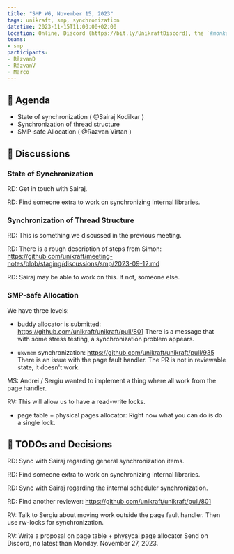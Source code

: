 ```yaml
---
title: "SMP WG, November 15, 2023"
tags: unikraft, smp, synchronization
datetime: 2023-11-15T11:00:00+02:00
location: Online, Discord (https://bit.ly/UnikraftDiscord), the `#monkey-business` voice channel
teams:
- smp
participants:
- RăzvanD
- RăzvanV
- Marco
---
```


## :dart: Agenda

- State of synchronization ( @Sairaj Kodilkar )
- Synchronization of thread structure
- SMP-safe Allocation ( @Razvan Virtan )

## :closed_book: Discussions

### State of Synchronization

RD: Get in touch with Sairaj.

RD: Find someone extra to work on synchronizing internal libraries.

### Synchronization of Thread Structure

RD: This is something we discussed in the previous meeting.

RD: There is a rough description of steps from Simon: https://github.com/unikraft/meeting-notes/blob/staging/discussions/smp/2023-09-12.md

RD: Sairaj may be able to work on this.
If not, someone else.

### SMP-safe Allocation

We have three levels:

* buddy allocator is submitted: https://github.com/unikraft/unikraft/pull/801
  There is a message that with some stress testing, a synchronization problem appears.

* `ukvmem` synchronization: https://github.com/unikraft/unikraft/pull/935
  There is an issue with the page fault handler.
  The PR is not in reviewable state, it doesn't work.

MS: Andrei / Sergiu wanted to implement a thing where all work from the page handler.

RV: This will allow us to have a read-write locks.

* page table + physical pages allocator:
  Right now what you can do is do a single lock.

## :wrench: TODOs and Decisions

RD: Sync with Sairaj regarding general synchronization items.

RD: Find someone extra to work on synchronizing internal libraries.

RD: Sync with Sairaj regarding the internal scheduler synchronization.

RD: Find another reviewer: https://github.com/unikraft/unikraft/pull/801

RV: Talk to Sergiu about moving work outside the page fault handler.
Then use rw-locks for synchronization.

RV: Write a proposal on page table + physycal page allocator
Send on Discord, no latest than Monday, November 27, 2023.
